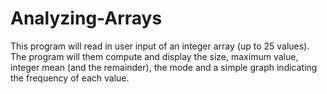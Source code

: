 # Analyzing-Arrays
This program will read in user input of an integer array (up to 25 values). The program will them compute and display the size, maximum value, integer mean (and the remainder), the mode and a simple graph indicating the frequency of each value. 
